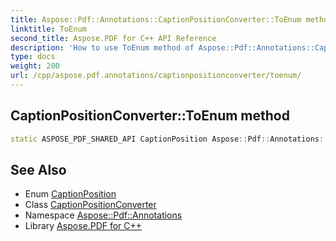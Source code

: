 ```yaml
---
title: Aspose::Pdf::Annotations::CaptionPositionConverter::ToEnum method
linktitle: ToEnum
second_title: Aspose.PDF for C++ API Reference
description: 'How to use ToEnum method of Aspose::Pdf::Annotations::CaptionPositionConverter class in C++.'
type: docs
weight: 200
url: /cpp/aspose.pdf.annotations/captionpositionconverter/toenum/
---
```

## CaptionPositionConverter::ToEnum method




```cpp
static ASPOSE_PDF_SHARED_API CaptionPosition Aspose::Pdf::Annotations::CaptionPositionConverter::ToEnum(System::String value)
```

## See Also

* Enum [CaptionPosition](../../captionposition/)
* Class [CaptionPositionConverter](../)
* Namespace [Aspose::Pdf::Annotations](../../)
* Library [Aspose.PDF for C++](../../../)

